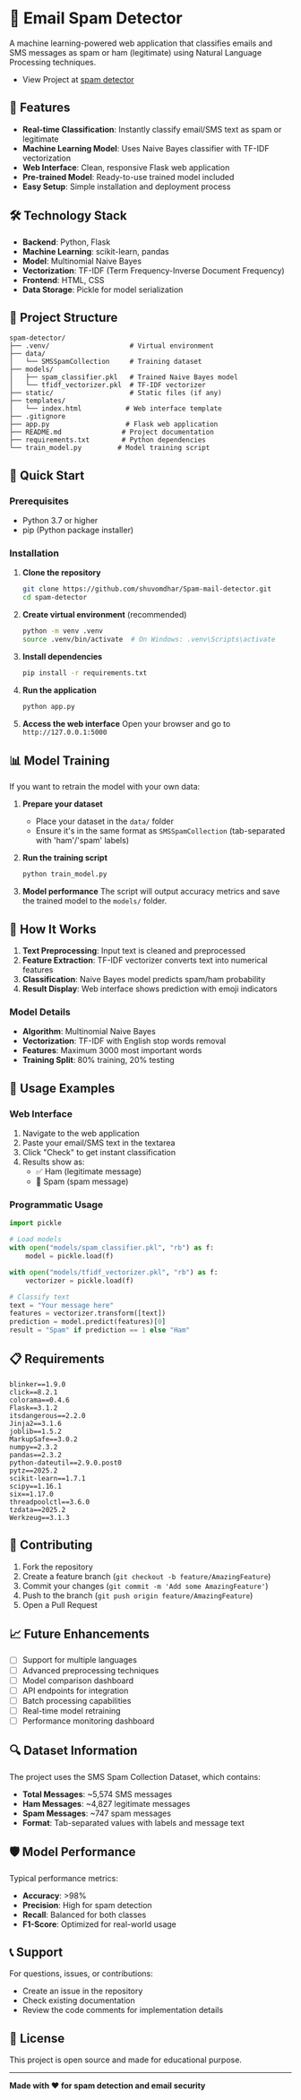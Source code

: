 # 📧 Email Spam Detector

A machine learning-powered web application that classifies emails and SMS messages as spam or ham (legitimate) using Natural Language Processing techniques.

- View Project at [spam detector](https://spam-mail-detector-y8mi.onrender.com)

## 🌟 Features

- **Real-time Classification**: Instantly classify email/SMS text as spam or legitimate
- **Machine Learning Model**: Uses Naive Bayes classifier with TF-IDF vectorization
- **Web Interface**: Clean, responsive Flask web application
- **Pre-trained Model**: Ready-to-use trained model included
- **Easy Setup**: Simple installation and deployment process

## 🛠️ Technology Stack

- **Backend**: Python, Flask
- **Machine Learning**: scikit-learn, pandas
- **Model**: Multinomial Naive Bayes
- **Vectorization**: TF-IDF (Term Frequency-Inverse Document Frequency)
- **Frontend**: HTML, CSS
- **Data Storage**: Pickle for model serialization

## 📁 Project Structure

```
spam-detector/
├── .venv/                    # Virtual environment
├── data/
│   └── SMSSpamCollection     # Training dataset
├── models/
│   ├── spam_classifier.pkl   # Trained Naive Bayes model
│   └── tfidf_vectorizer.pkl  # TF-IDF vectorizer
├── static/                   # Static files (if any)
├── templates/
│   └── index.html           # Web interface template
├── .gitignore
├── app.py                   # Flask web application
├── README.md               # Project documentation
├── requirements.txt        # Python dependencies
└── train_model.py         # Model training script
```

## 🚀 Quick Start

### Prerequisites

- Python 3.7 or higher
- pip (Python package installer)

### Installation

1. **Clone the repository**
   ```bash
   git clone https://github.com/shuvomdhar/Spam-mail-detector.git
   cd spam-detector
   ```

2. **Create virtual environment** (recommended)
   ```bash
   python -m venv .venv
   source .venv/bin/activate  # On Windows: .venv\Scripts\activate
   ```

3. **Install dependencies**
   ```bash
   pip install -r requirements.txt
   ```

4. **Run the application**
   ```bash
   python app.py
   ```

5. **Access the web interface**
   Open your browser and go to `http://127.0.0.1:5000`

## 📊 Model Training

If you want to retrain the model with your own data:

1. **Prepare your dataset**
   - Place your dataset in the `data/` folder
   - Ensure it's in the same format as `SMSSpamCollection` (tab-separated with 'ham'/'spam' labels)

2. **Run the training script**
   ```bash
   python train_model.py
   ```

3. **Model performance**
   The script will output accuracy metrics and save the trained model to the `models/` folder.

## 🎯 How It Works

1. **Text Preprocessing**: Input text is cleaned and preprocessed
2. **Feature Extraction**: TF-IDF vectorizer converts text into numerical features
3. **Classification**: Naive Bayes model predicts spam/ham probability
4. **Result Display**: Web interface shows prediction with emoji indicators

### Model Details

- **Algorithm**: Multinomial Naive Bayes
- **Vectorization**: TF-IDF with English stop words removal
- **Features**: Maximum 3000 most important words
- **Training Split**: 80% training, 20% testing

## 📝 Usage Examples

### Web Interface
1. Navigate to the web application
2. Paste your email/SMS text in the textarea
3. Click "Check" to get instant classification
4. Results show as:
   - ✅ Ham (legitimate message)
   - 🚨 Spam (spam message)

### Programmatic Usage
```python
import pickle

# Load models
with open("models/spam_classifier.pkl", "rb") as f:
    model = pickle.load(f)

with open("models/tfidf_vectorizer.pkl", "rb") as f:
    vectorizer = pickle.load(f)

# Classify text
text = "Your message here"
features = vectorizer.transform([text])
prediction = model.predict(features)[0]
result = "Spam" if prediction == 1 else "Ham"
```

## 📋 Requirements

```
blinker==1.9.0
click==8.2.1
colorama==0.4.6
Flask==3.1.2
itsdangerous==2.2.0
Jinja2==3.1.6
joblib==1.5.2
MarkupSafe==3.0.2
numpy==2.3.2
pandas==2.3.2
python-dateutil==2.9.0.post0
pytz==2025.2
scikit-learn==1.7.1
scipy==1.16.1
six==1.17.0
threadpoolctl==3.6.0
tzdata==2025.2
Werkzeug==3.1.3
```

## 🤝 Contributing

1. Fork the repository
2. Create a feature branch (`git checkout -b feature/AmazingFeature`)
3. Commit your changes (`git commit -m 'Add some AmazingFeature'`)
4. Push to the branch (`git push origin feature/AmazingFeature`)
5. Open a Pull Request

## 📈 Future Enhancements

- [ ] Support for multiple languages
- [ ] Advanced preprocessing techniques
- [ ] Model comparison dashboard
- [ ] API endpoints for integration
- [ ] Batch processing capabilities
- [ ] Real-time model retraining
- [ ] Performance monitoring dashboard

## 🔍 Dataset Information

The project uses the SMS Spam Collection Dataset, which contains:
- **Total Messages**: ~5,574 SMS messages
- **Ham Messages**: ~4,827 legitimate messages
- **Spam Messages**: ~747 spam messages
- **Format**: Tab-separated values with labels and message text

## 🛡️ Model Performance

Typical performance metrics:
- **Accuracy**: >98%
- **Precision**: High for spam detection
- **Recall**: Balanced for both classes
- **F1-Score**: Optimized for real-world usage

## 📞 Support

For questions, issues, or contributions:
- Create an issue in the repository
- Check existing documentation
- Review the code comments for implementation details

## 📄 License

This project is open source and made for educational purpose.

---

**Made with ❤️ for spam detection and email security**